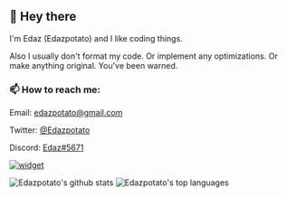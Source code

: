 ## 👋 Hey there

I'm Edaz (Edazpotato) and I like coding things.

Also I usually don't format my code.
Or implement any optimizations.
Or make anything original.
You've been warned. 

  
### 📫 How to reach me:

  Email: edazpotato@gmail.com
  
  Twitter: [@Edazpotato](https://twitter.com/edazpotato)
  
  Discord: [Edaz#5671](https://discord.com/users/569414372959584256)
  
  [![widget](https://inv.wtf/widget/edaz)](https://inv.wtf/edaz)
  
![Edazpotato's github stats](https://github-readme-stats.vercel.app/api?username=edazpotato&show_icons=true&count_private=true&hide_border=true&theme=blueberry)
![Edazpotato's top languages](https://github-readme-stats.vercel.app/api/top-langs/?username=edazpotato&count_private=true&hide_border=true&theme=blueberry)
<!--
**edazpotato/edazpotato** is a ✨ _special_ ✨ repository because its `README.md` (this file) appears on your GitHub profile.

Here are some ideas to get you started:

- 🔭 I’m currently working on ...
- 🌱 I’m currently learning ...
- 👯 I’m looking to collaborate on ...
- 🤔 I’m looking for help with ...
- 💬 Ask me about ...
- 📫 How to reach me: ...
- 😄 Pronouns: ...
- ⚡ Fun fact: ...
-->
